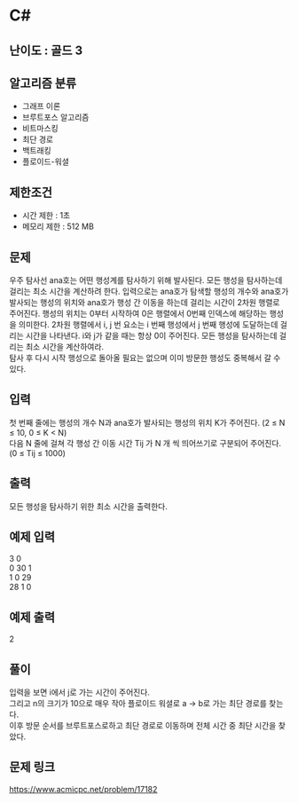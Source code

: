 # C#

## 난이도 : 골드 3

## 알고리즘 분류
  - 그래프 이론
  - 브루트포스 알고리즘
  - 비트마스킹
  - 최단 경로
  - 백트래킹
  - 플로이드-워셜

## 제한조건
  - 시간 제한 : 1초
  - 메모리 제한 : 512 MB

## 문제
우주 탐사선 ana호는 어떤 행성계를 탐사하기 위해 발사된다. 모든 행성을 탐사하는데 걸리는 최소 시간을 계산하려 한다. 입력으로는 ana호가 탐색할 행성의 개수와 ana호가 발사되는 행성의 위치와 ana호가 행성 간 이동을 하는데 걸리는 시간이 2차원 행렬로 주어진다. 행성의 위치는 0부터 시작하여 0은 행렬에서 0번째 인덱스에 해당하는 행성을 의미한다. 2차원 행렬에서 i, j 번 요소는 i 번째 행성에서 j 번째 행성에 도달하는데 걸리는 시간을 나타낸다. i와 j가 같을 때는 항상 0이 주어진다. 모든 행성을 탐사하는데 걸리는 최소 시간을 계산하여라.<br/>
탐사 후 다시 시작 행성으로 돌아올 필요는 없으며 이미 방문한 행성도 중복해서 갈 수 있다.<br/>


## 입력
첫 번째 줄에는 행성의 개수 N과 ana호가 발사되는 행성의 위치 K가 주어진다. (2 ≤ N ≤ 10, 0 ≤ K < N)<br/>
다음 N 줄에 걸쳐 각 행성 간 이동 시간 Tij 가 N 개 씩 띄어쓰기로 구분되어 주어진다. (0 ≤ Tij  ≤ 1000)<br/>


## 출력
모든 행성을 탐사하기 위한 최소 시간을 출력한다.<br/>


## 예제 입력
3 0<br/>
0 30 1<br/>
1 0 29<br/>
28 1 0<br/>


## 예제 출력
2<br/>


## 풀이
입력을 보면 i에서 j로 가는 시간이 주어진다.<br/>
그리고 n의 크기가 10으로 매우 작아 플로이드 워셜로 a -> b로 가는 최단 경로를 찾는다.<br/>
이후 방문 순서를 브루트포스로하고 최단 경로로 이동하며 전체 시간 중 최단 시간을 찾았다.<br/>


## 문제 링크
https://www.acmicpc.net/problem/17182